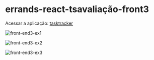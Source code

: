 # errands-react-tsavaliação-front3

 Acessar a aplicação: <a href="https://tasktracker-lyart.vercel.app">tasktracker</a>

![front-end3-ex1](https://github.com/David-Chavier/errands-react-ts-avaliacao-front3/assets/115047948/7987aebc-a2a6-4fc8-a4f4-4499904614e5)

![front-end3-ex2](https://github.com/David-Chavier/errands-react-ts-avaliacao-front3/assets/115047948/6c84db61-5fe0-4948-83a4-ac5e5ba7997a)

![front-end3-ex3](https://github.com/David-Chavier/errands-react-ts-avaliacao-front3/assets/115047948/120a7454-e9ee-4e44-a678-0bf05a3e256a)

